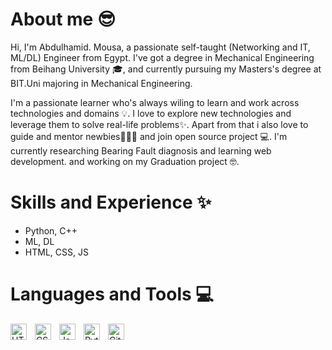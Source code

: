 # About me 😎
Hi, I'm Abdulhamid. Mousa, a passionate self-taught (Networking and IT, ML/DL) Engineer from Egypt. I've got a degree in Mechanical Engineering from Beihang University 🎓, and currently pursuing my Masters's degree at BIT.Uni majoring in Mechanical Engineering. 

I'm a passionate learner who's always wiling to learn and work across technologies and domains 💡. I love to explore new technologies and leverage them to solve real-life problems✨. Apart from that i also love to guide and mentor newbies👨🏽‍💻 and join open source project 💻. I'm currently researching Bearing Fault diagnosis and learning web development. and working on my Graduation project 🤓. 

# Skills and Experience ✨

* Python, C++
* ML, DL
* HTML, CSS, JS

# Languages and Tools 💻

<img align="left" alt="HTML5" width="26px" src="https://cdn.jsdelivr.net/gh/devicons/devicon/icons/html5/html5-original.svg" style="padding-right:10px;" />
<img align="left" alt="CSS3" width="26px" src="https://cdn.jsdelivr.net/gh/devicons/devicon/icons/css3/css3-original.svg" style="padding-right:10px;" />
<img align="left" alt="JavaScript" width="26px" src="https://cdn.jsdelivr.net/gh/devicons/devicon/icons/javascript/javascript-original.svg" style="padding-right:10px;" />
<img align="left" alt="Python" width="26px" src="https://upload.wikimedia.org/wikipedia/commons/thumb/c/c3/Python-logo-notext.svg/1200px-Python-logo-notext.svg.png" style="padding-right:10px;" />
<img align="left" alt="Git" width="26px" src="https://cdn.jsdelivr.net/gh/devicons/devicon/icons/git/git-original.svg" style="padding-right:10px;" />

